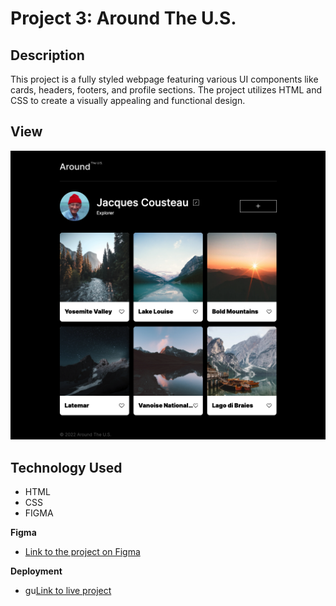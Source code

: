# Project 3: Around The U.S.

## Description
This project is a fully styled webpage featuring various UI components like cards, headers, footers, and profile sections. The project utilizes HTML and CSS to create a visually appealing and functional design.

## View
![project screenshot](images/project-screenshot.png)

## Technology Used  

* HTML  
* CSS  
* FIGMA  
  
  
**Figma**  
  
* [Link to the project on Figma](https://www.figma.com/file/ii4xxsJ0ghevUOcssTlHZv/Sprint-3%3A-Around-the-US?node-id=0%3A1)  

**Deployment**
* gu[Link to live project](https://brosmar18.github.io/se_project_aroundtheus/)
  

